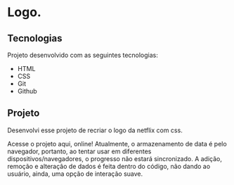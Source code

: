 # Logo.
## Tecnologias
Projeto desenvolvido com as seguintes tecnologias:

- HTML
- CSS
- Git
- Github

## Projeto
Desenvolvi esse projeto de recriar o logo da netflix com css.

Acesse o projeto aqui, online!
Atualmente, o armazenamento de data é pelo navegador, portanto, ao tentar usar em diferentes dispositivos/navegadores, o progresso não estará sincronizado. A adição, remoção e alteração de dados é feita dentro do código, não dando ao usuário, ainda, uma opção de interação suave.

